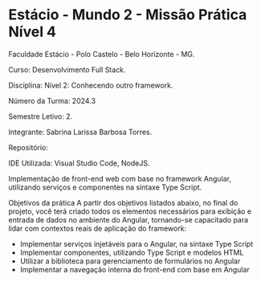 
<h1>Estácio - Mundo 2 - Missão Prática  Nível 4</h1>



Faculdade Estácio - Polo Castelo - Belo Horizonte - MG.
 
Curso: Desenvolvimento Full Stack.
 
Disciplina: Nível 2: Conhecendo outro framework.
 
Número da Turma: 2024.3
 
Semestre Letivo: 2.

Integrante: Sabrina Larissa Barbosa Torres.

Repositório:

IDE Utilizada:  Visual Studio Code, NodeJS.

Implementação de front-end web com base no framework Angular, utilizando serviços e
componentes na sintaxe Type Script.

Objetivos da prática
A partir dos objetivos listados abaixo, no final do projeto, você terá criado todos os
elementos necessários para exibição e entrada de dados no ambiente do Angular,
tornando-se capacitado para lidar com contextos reais de aplicação do framework:

   * Implementar serviços injetáveis para o Angular, na sintaxe Type Script
   * Implementar componentes, utilizando Type Script e modelos HTML
   * Utilizar a biblioteca para gerenciamento de formulários no Angular
   * Implementar a navegação interna do front-end com base em Angular
